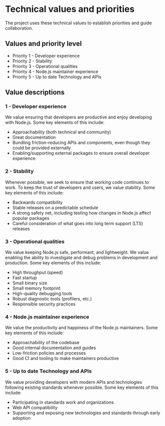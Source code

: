 # Technical values and priorities

The project uses these technical values to establish priorities and guide
collaboration.

## Values and priority level

* Priority 1 - Developer experience
* Priority 2 - Stability
* Priority 3 - Operational qualities
* Priority 4 - Node.js maintainer experience
* Priority 5 - Up to date Technology and APIs

## Value descriptions

### 1 - Developer experience
We value ensuring that developers are productive and enjoy developing
with Node.js. Some key elements of this include:
* Approachability (both technical and community)
* Great documentation
* Bundling friction-reducing APIs and components, even though
  they could be provided externally
* Enabling/supporting external packages to ensure overall developer experience

### 2 - Stability
Whenever possible, we seek to ensure that working code continues to work. To
keep the trust of developers and users, we value stability.
Some key elements of this include:
* Backwards compatibility
* Stable releases on a predictable schedule
* A strong safety net, including testing how changes
  in Node.js affect popular packages
* Careful consideration of what goes into long term support (LTS) releases

### 3 - Operational qualities
We value keeping Node.js safe, performant, and lightweight.
We value enabling the ability to investigate and debug problems in
development and production. Some key elements of this include:
* High throughput (speed)
* Fast startup
* Small binary size
* Small memory footprint
* High-quality debugging tools
* Robust diagnostic tools (profilers, etc.)
* Responsible security practices

### 4 - Node.js maintainer experience
We value the productivity and happiness of the Node.js maintainers.
Some key elements of this include:
* Approachability of the codebase
* Good internal documentation and guides
* Low-friction policies and processes
* Good CI and tooling to make maintainers productive

### 5 - Up to date Technology and APIs
We value providing developers with modern APIs and technologies
following existing standards whenever possible.
Some key elements of this include:
* Participating in standards work and organizations
* Web API compatibility
* Supporting and exposing new technologies and standards through early adoption
